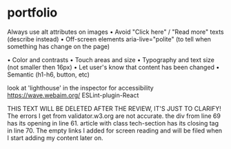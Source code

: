 # portfolio

Always use alt attributes on images
• Avoid "Click here" / "Read more" texts (describe instead)
• Off-screen elements
aria-live="polite" (to tell when something has change on the page)

• Color and contrasts
• Touch areas and size
• Typography and text size (not smaller then 16px)
• Let user's know that content has been changed
• Semantic (h1-h6, button, etc)

look at 'lighthouse' in the inspector for accessibility
https://wave.webaim.org/
ESLint-plugin-React

THIS TEXT WILL BE DELETED AFTER THE REVIEW, IT'S JUST TO CLARIFY!
The errors I get from validator.w3.org are not accurate. the div from line 69 has its opening in line 61.
article with class tech-section has its closing tag in line 70.
The empty links I added for screen reading and will be filed when I start adding my content later on.
